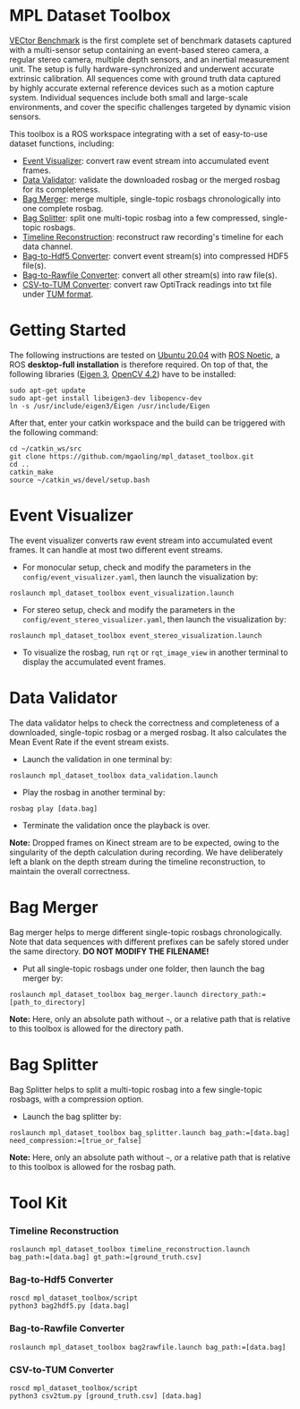 # MPL Dataset Toolbox

[VECtor Benchmark](https://star-datasets.github.io/vector/) is the first complete set of benchmark datasets captured with a multi-sensor setup containing an event-based stereo camera, a regular stereo camera, multiple depth sensors, and an inertial measurement unit. The setup is fully hardware-synchronized and underwent accurate extrinsic calibration. All sequences come with ground truth data captured by highly accurate external reference devices such as a motion capture system. Individual sequences include both small and large-scale environments, and cover the specific challenges targeted by dynamic vision sensors.

This toolbox is a ROS workspace integrating with a set of easy-to-use dataset functions, including:

- [Event Visualizer](https://github.com/mgaoling/mpl_dataset_toolbox/tree/data_processing_module#event-visualizer): convert raw event stream into accumulated event frames.
- [Data Validator](https://github.com/mgaoling/mpl_dataset_toolbox/tree/data_processing_module#data-validator): validate the downloaded rosbag or the merged rosbag for its completeness.
- [Bag Merger](https://github.com/mgaoling/mpl_dataset_toolbox/tree/data_processing_module#bag-merger): merge multiple, single-topic rosbags chronologically into one complete rosbag.
- [Bag Splitter](https://github.com/mgaoling/mpl_dataset_toolbox/tree/data_processing_module#bag-splitter): split one multi-topic rosbag into a few compressed, single-topic rosbags.
- [Timeline Reconstruction](https://github.com/mgaoling/mpl_dataset_toolbox/tree/data_processing_module#tool-kit): reconstruct raw recording's timeline for each data channel.
- [Bag-to-Hdf5 Converter](https://github.com/mgaoling/mpl_dataset_toolbox/tree/data_processing_module#tool-kit): convert event stream(s) into compressed HDF5 file(s).
- [Bag-to-Rawfile Converter](https://github.com/mgaoling/mpl_dataset_toolbox/tree/data_processing_module#tool-kit): convert all other stream(s) into raw file(s).
- [CSV-to-TUM Converter](https://github.com/mgaoling/mpl_dataset_toolbox/tree/data_processing_module#tool-kit): convert raw OptiTrack readings into txt file under [TUM format](https://vision.in.tum.de/data/datasets/rgbd-dataset/file_formats).

# Getting Started

The following instructions are tested on [Ubuntu 20.04](https://ubuntu.com/download/desktop) with [ROS Noetic](http://wiki.ros.org/ROS/Installation), a ROS **desktop-full installation** is therefore required. On top of that, the following libraries ([Eigen 3](https://eigen.tuxfamily.org/index.php?title=Main_Page), [OpenCV 4.2](https://opencv.org/releases/)) have to be installed:

```
sudo apt-get update
sudo apt-get install libeigen3-dev libopencv-dev
ln -s /usr/include/eigen3/Eigen /usr/include/Eigen
```

After that, enter your catkin workspace and the build can be triggered with the following command:

```
cd ~/catkin_ws/src
git clone https://github.com/mgaoling/mpl_dataset_toolbox.git
cd ..
catkin_make
source ~/catkin_ws/devel/setup.bash
```

# Event Visualizer

The event visualizer converts raw event stream into accumulated event frames. It can handle at most two different event streams.

- For monocular setup, check and modify the parameters in the `config/event_visualizer.yaml`, then launch the visualization by:

```
roslaunch mpl_dataset_toolbox event_visualization.launch
```

- For stereo setup, check and modify the parameters in the `config/event_stereo_visualizer.yaml`, then launch the visualization by:

```
roslaunch mpl_dataset_toolbox event_stereo_visualization.launch
```

- To visualize the rosbag, run `rqt` or `rqt_image_view` in another terminal to display the accumulated event frames.

# Data Validator

The data validator helps to check the correctness and completeness of a downloaded, single-topic rosbag or a merged rosbag. It also calculates the Mean Event Rate if the event stream exists.

- Launch the validation in one terminal by:

```
roslaunch mpl_dataset_toolbox data_validation.launch
```

- Play the rosbag in another terminal by:

```
rosbag play [data.bag]
```

- Terminate the validation once the playback is over.

**Note:** Dropped frames on Kinect stream are to be expected, owing to the singularity of the depth calculation during recording. We have deliberately left a blank on the depth stream during the timeline reconstruction, to maintain the overall correctness.

# Bag Merger

Bag merger helps to merge different single-topic rosbags chronologically. Note that data sequences with different prefixes can be safely stored under the same directory. **DO NOT MODIFY THE FILENAME!**

- Put all single-topic rosbags under one folder, then launch the bag merger by:

```
roslaunch mpl_dataset_toolbox bag_merger.launch directory_path:=[path_to_directory]
```

**Note:** Here, only an absolute path without `~`, or a relative path that is relative to this toolbox is allowed for the directory path.

# Bag Splitter

Bag Splitter helps to split a multi-topic rosbag into a few single-topic rosbags, with a compression option.

- Launch the bag splitter by:

```
roslaunch mpl_dataset_toolbox bag_splitter.launch bag_path:=[data.bag] need_compression:=[true_or_false]
```

**Note:** Here, only an absolute path without `~`, or a relative path that is relative to this toolbox is allowed for the rosbag path.

# Tool Kit

### Timeline Reconstruction

```
roslaunch mpl_dataset_toolbox timeline_reconstruction.launch bag_path:=[data.bag] gt_path:=[ground_truth.csv]
```

### Bag-to-Hdf5 Converter

```
roscd mpl_dataset_toolbox/script
python3 bag2hdf5.py [data.bag]
```

### Bag-to-Rawfile Converter

```
roslaunch mpl_dataset_toolbox bag2rawfile.launch bag_path:=[data.bag]
```

### CSV-to-TUM Converter

```
roscd mpl_dataset_toolbox/script
python3 csv2tum.py [ground_truth.csv] [data.bag]
```
